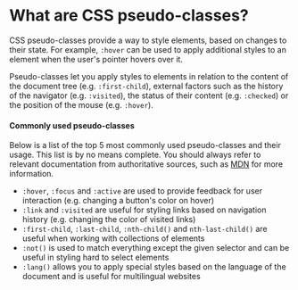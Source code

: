 # What are CSS pseudo-classes?

CSS pseudo-classes provide a way to style elements, based on changes to their state. For example, `:hover` can be used to apply additional styles to an element when the user's pointer hovers over it.

Pseudo-classes let you apply styles to elements in relation to the content of the document tree (e.g. `:first-child`), external factors such as the history of the navigator (e.g. `:visited`), the status of their content (e.g. `:checked`) or the position of the mouse (e.g. `:hover`).

#### Commonly used pseudo-classes

Below is a list of the top 5 most commonly used pseudo-classes and their usage. This list is by no means complete. You should always refer to relevant documentation from authoritative sources, such as [MDN](https://developer.mozilla.org/en-US/docs/Web/CSS/Pseudo-classes) for more information.

* `:hover`, `:focus` and `:active` are used to provide feedback for user interaction (e.g. changing a button's color on hover)
* `:link` and `:visited` are useful for styling links based on navigation history (e.g. changing the color of visited links)
* `:first-child`, `:last-child`, `:nth-child()` and `nth-last-child()` are useful when working with collections of elements
* `:not()` is used to match everything except the given selector and can be useful in styling hard to select elements
* `:lang()` allows you to apply special styles based on the language of the document and is useful for multilingual websites
